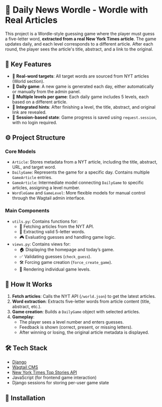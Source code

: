 # 📰 Daily News Wordle - Wordle with Real Articles

This project is a Wordle-style guessing game where the player must guess a five-letter word, **extracted from a real New York Times article**. The game updates daily, and each level corresponds to a different article. After each round, the player sees the article's title, abstract, and a link to the original.

## 🧩 Key Features

- 🎯 **Real-word targets**: All target words are sourced from NYT articles (World section).
- 📅 **Daily game**: A new game is generated each day, either automatically or manually from the admin panel.
- 📖 **Multiple levels per game**: Each daily game includes 5 levels, each based on a different article.
- 🧠 **Integrated hints**: After finishing a level, the title, abstract, and original link are revealed.
- 🔐 **Session-based state**: Game progress is saved using `request.session`, with no login required.

## ⚙️ Project Structure

### Core Models

- `Article`: Stores metadata from a NYT article, including the title, abstract, URL, and target word.
- `DailyGame`: Represents the game for a specific day. Contains multiple `GameArticle` entries.
- `GameArticle`: Intermediate model connecting `DailyGame` to specific articles, assigning a level number.
- `WordleGame` and `GameLevel`: More flexible models for manual control through the Wagtail admin interface.

### Main Components

- `utils.py`: Contains functions for:
  - 🔄 Fetching articles from the NYT API.
  - 🧠 Extracting valid 5-letter words.
  - 🎮 Evaluating guesses and handling game logic.
- `views.py`: Contains views for:
  - 🏠 Displaying the homepage and today’s game.
  - ✅ Validating guesses (`check_guess`).
  - 🛠️ Forcing game creation (`force_create_game`).
  - 🧩 Rendering individual game levels.

## 🚀 How It Works

1. **Fetch articles**: Calls the NYT API (`/world.json`) to get the latest articles.
2. **Word extraction**: Extracts five-letter words from article content (title, abstract, etc.).
3. **Game creation**: Builds a `DailyGame` object with selected articles.
4. **Gameplay**:
   - The player sees a level number and enters guesses.
   - Feedback is shown (correct, present, or missing letters).
   - After winning or losing, the original article metadata is displayed.

## 🛠️ Tech Stack

- [Django](https://www.djangoproject.com/)
- [Wagtail CMS](https://wagtail.org/)
- [New York Times Top Stories API](https://developer.nytimes.com/docs/top-stories-product/1/overview)
- JavaScript (for frontend game interaction)
- Django sessions for storing per-user game state

## 📝 Installation


